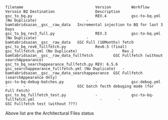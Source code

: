 	filename  								Version			Workflow											Versoin	BQ Destination					Description
 	gsc_to_bq.py							REV.4			gsc-to-bq.yml	(No Duplicate)						-		bamtabridsazan__gsc__raw_data	Incremental injection to BQ for last 3 Days
	gsc_to_bq_rev3_full.py					REV.3			gsc-to-bq.yml	(No Duplicate)						-		bamtabridsazan__gsc__raw_data	GSC Full (16Months) fetch
	gsc_to_bq_rev6_fullfetch.py				Rev6.5 (final)	gsc_fullfetch.yml (No Duplicate)					Rev.2	bamtabridsazan__gsc__raw_data_fullfetch			GSC Fullfetch (without searchAppearance)
	gsc_to_bq_searchappearance_fullfetch.py	REV: 6.5.6		gsc_searchappearance_fullfetch.yml (No Duplicate)	-		bamtabridsazan__gsc__raw_data_searchappearance	GSC Fullfetch (searchAppearance Only)
	gsc-to-bq-debug-batches.py				-				gsc-debug.yml										-		-						GSC batch fecth debuging mode (for Full Fetch)
	gsc_to_bq_fullfetch_test.py				-				gsc-to-bq-fullfetch.yml								-		-						GSC Fullfetch test (without ???)

Above list are the Architectural Files status
